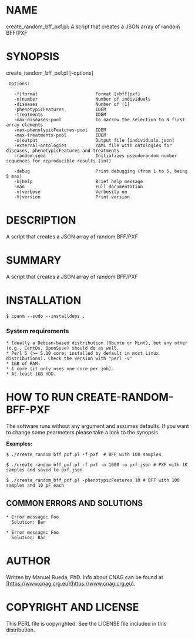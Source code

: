 # NAME

create\_random\_bff\_pxf.pl: A script that creates a JSON array of random BFF/PXF

# SYNOPSIS

create\_random\_bff\_pxf.pl \[-options\]

     Options:

       -f|format                      Format [>bff|pxf]
       -n|number                      Number of individuals
       -diseases                      Number of [1]
       -phenotypicFeatures            IDEM
       -treatments                    IDEM
       -max-diseases-pool             To narrow the selection to N first array elements
       -max-phenotypicFeatures-pool   IDEM
       -max-treatments-pool           IDEM
       -o|output                      Output file [individuals.json]
       -external-ontologies           YAML file with ontologies for diseases, phenotypicFeatures and treatments
       -random-seed                   Initializes pseudorandom number sequences for reproducible results (int)

       -debug                         Print debugging (from 1 to 5, being 5 max)
       -h|help                        Brief help message
       -man                           Full documentation
       -v|verbose                     Verbosity on
       -V|version                     Print version

# DESCRIPTION

A script that creates a JSON array of random BFF/PXF

# SUMMARY

A script that creates a JSON array of random BFF/PXF

# INSTALLATION

    $ cpanm --sudo --installdeps .

### System requirements

    * Ideally a Debian-based distribution (Ubuntu or Mint), but any other (e.g., CentOs, OpenSuse) should do as well.
    * Perl 5 (>= 5.10 core; installed by default in most Linux distributions). Check the version with "perl -v"
    * 1GB of RAM.
    * 1 core (it only uses one core per job).
    * At least 1GB HDD.

# HOW TO RUN CREATE-RANDOM-BFF-PXF

The software runs without any argument and assumes defaults. If you want to change some pearmeters please take a look to the synopsis

**Examples:**

    $ ./create_random_bff_pxf.pl -f pxf  # BFF with 100 samples

    $ ./create_random_bff_pxf.pl -f pxf -n 1000 -o pxf.json # PXF with 1K samples and saved to pxf.json

    $ ./create_random_bff_pxf.pl -phenotypicFeatures 10 # BFF with 100 samples and 10 pF each

## COMMON ERRORS AND SOLUTIONS

    * Error message: Foo
      Solution: Bar

    * Error message: Foo
      Solution: Bar

# AUTHOR 

Written by Manuel Rueda, PhD. Info about CNAG can be found at [https://www.cnag.crg.eu](https://www.cnag.crg.eu).

# COPYRIGHT AND LICENSE

This PERL file is copyrighted. See the LICENSE file included in this distribution.
